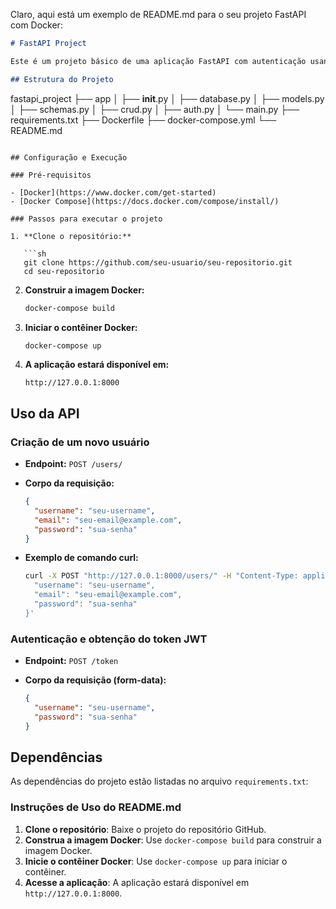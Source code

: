 Claro, aqui está um exemplo de README.md para o seu projeto FastAPI com Docker:

```markdown
# FastAPI Project

Este é um projeto básico de uma aplicação FastAPI com autenticação usando JWT, configurada para ser executada em um contêiner Docker.

## Estrutura do Projeto

```
fastapi_project
├── app
│   ├── __init__.py
│   ├── database.py
│   ├── models.py
│   ├── schemas.py
│   ├── crud.py
│   ├── auth.py
│   └── main.py
├── requirements.txt
├── Dockerfile
├── docker-compose.yml
└── README.md
```

## Configuração e Execução

### Pré-requisitos

- [Docker](https://www.docker.com/get-started)
- [Docker Compose](https://docs.docker.com/compose/install/)

### Passos para executar o projeto

1. **Clone o repositório:**

   ```sh
   git clone https://github.com/seu-usuario/seu-repositorio.git
   cd seu-repositorio
   ```

2. **Construir a imagem Docker:**

   ```sh
   docker-compose build
   ```

3. **Iniciar o contêiner Docker:**

   ```sh
   docker-compose up
   ```

4. **A aplicação estará disponível em:**

   ```
   http://127.0.0.1:8000
   ```

## Uso da API

### Criação de um novo usuário

- **Endpoint:** `POST /users/`
- **Corpo da requisição:**

  ```json
  {
    "username": "seu-username",
    "email": "seu-email@example.com",
    "password": "sua-senha"
  }
  ```

- **Exemplo de comando curl:**

  ```sh
  curl -X POST "http://127.0.0.1:8000/users/" -H "Content-Type: application/json" -d '{
    "username": "seu-username",
    "email": "seu-email@example.com",
    "password": "sua-senha"
  }'
  ```

### Autenticação e obtenção do token JWT

- **Endpoint:** `POST /token`
- **Corpo da requisição (form-data):**

  ```json
  {
    "username": "seu-username",
    "password": "sua-senha"
  }
  ```

## Dependências

As dependências do projeto estão listadas no arquivo `requirements.txt`:

### Instruções de Uso do README.md

1. **Clone o repositório**: Baixe o projeto do repositório GitHub.
2. **Construa a imagem Docker**: Use `docker-compose build` para construir a imagem Docker.
3. **Inicie o contêiner Docker**: Use `docker-compose up` para iniciar o contêiner.
4. **Acesse a aplicação**: A aplicação estará disponível em `http://127.0.0.1:8000`.

